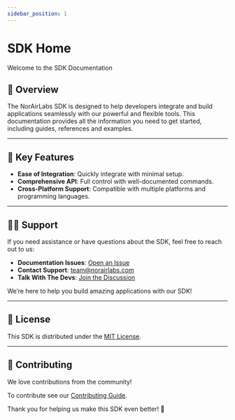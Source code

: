 ```yaml
---
sidebar_position: 1
---
```


# SDK Home

 Welcome to the SDK Documentation

## 🚀 Overview

The NorAirLabs SDK is designed to help developers integrate and build applications seamlessly with our powerful and flexible tools. This documentation provides all the information you need to get started, including guides, references and examples.

---

## 📖 Key Features

- **Ease of Integration**: Quickly integrate with minimal setup.
- **Comprehensive API**: Full control with well-documented commands.
- **Cross-Platform Support**: Compatible with multiple platforms and programming languages.

---

## 👩‍💻 Support

If you need assistance or have questions about the SDK, feel free to reach out to us:

- **Documentation Issues**: [Open an Issue](https://github.com/norairlabs/docs-norairlabs-com/issues)
- **Contact Support**: [team@norairlabs.com](mailto:team@norairlabs.com)
- **Talk With The Devs**: [Join the Discussion](https://norairlabs.com/developers/)

We’re here to help you build amazing applications with our SDK!

---

## 📄 License

This SDK is distributed under the [MIT License](https://github.com/norairlabs/docs-norairlabs-com/blob/main/LICENSE.md).

---

## 🌟 Contributing

We love contributions from the community!

To contribute see our [Contributing Guide](https://github.com/norairlabs/docs-norairlabs-com/blob/main/CONTRIBUTING.md).

Thank you for helping us make this SDK even better! 🚀

